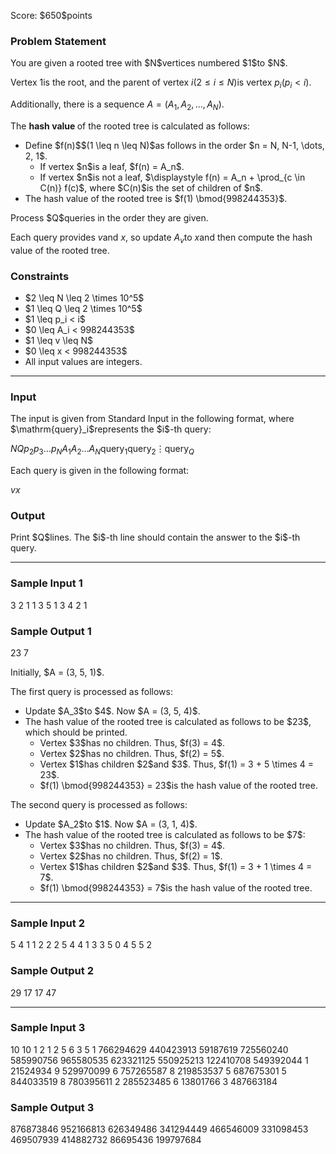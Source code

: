 
<div>

<span>

<span>

<p>
Score: $650$points
</p>

<div>

<section>

### **Problem Statement**

<p>
You are given a rooted tree with $N$vertices numbered $1$to $N$.

Vertex $1$is the root, and the parent of vertex $i$$(2 \leq i \leq N)$is vertex $p_i$$(p_i < i)$.

Additionally, there is a sequence $A = (A_1, A_2, \dots, A_N)$.
</p>

<p>
The 
<strong>
hash value
</strong>
of the rooted tree is calculated as follows:
</p>

<ul>

<li>
Define $f(n)$$(1 \leq n \leq N)$as follows in the order $n = N, N-1, \dots, 2, 1$.
<ul>

<li>
If vertex $n$is a leaf, $f(n) = A_n$.
</li>

<li>
If vertex $n$is not a leaf, $\displaystyle f(n) = A_n + \prod_{c \in C(n)} f(c)$, where $C(n)$is the set of children of $n$.
</li>

</ul>

</li>

<li>
The hash value of the rooted tree is $f(1) \bmod{998244353}$.
</li>

</ul>

<p>
Process $Q$queries in the order they are given.

Each query provides $v$and $x$, so update $A_v$to $x$and then compute the hash value of the rooted tree.
</p>

</section>

</div>

<div>

<section>

### **Constraints**

<ul>

<li>
$2 \leq N \leq 2 \times 10^5$
</li>

<li>
$1 \leq Q \leq 2 \times 10^5$
</li>

<li>
$1 \leq p_i < i$
</li>

<li>
$0 \leq A_i < 998244353$
</li>

<li>
$1 \leq v \leq N$
</li>

<li>
$0 \leq x < 998244353$
</li>

<li>
All input values are integers.
</li>

</ul>

</section>

</div>

---

<div>

<div>

<section>

### **Input**

<p>
The input is given from Standard Input in the following format, where $\mathrm{query}_i$represents the $i$-th query:
</p>

<div>

$N$$Q$$p_2$$p_3$$\dots$$p_N$$A_1$$A_2$$\dots$$A_N$$\mathrm{query}_1$$\mathrm{query}_2$$\vdots$$\mathrm{query}_Q$
</div>

<p>
Each query is given in the following format:
</p>

<div>

$v$$x$
</div>

</section>

</div>

<div>

<section>

### **Output**

<p>
Print $Q$lines. The $i$-th line should contain the answer to the $i$-th query.
</p>

</section>

</div>

</div>

---

<div>

<section>

### **Sample Input 1**

<div>

3 2
1 1
3 5 1
3 4
2 1

</div>

</section>

</div>

<div>

<section>

### **Sample Output 1**

<div>

23
7

</div>

<p>
Initially, $A = (3, 5, 1)$.

The first query is processed as follows:
</p>

<ul>

<li>
Update $A_3$to $4$. Now $A = (3, 5, 4)$.
</li>

<li>
The hash value of the rooted tree is calculated as follows to be $23$, which should be printed.
<ul>

<li>
Vertex $3$has no children. Thus, $f(3) = 4$.
</li>

<li>
Vertex $2$has no children. Thus, $f(2) = 5$.
</li>

<li>
Vertex $1$has children $2$and $3$. Thus, $f(1) = 3 + 5 \times 4 = 23$.
</li>

<li>
$f(1) \bmod{998244353} = 23$is the hash value of the rooted tree.
</li>

</ul>

</li>

</ul>

<p>
The second query is processed as follows:
</p>

<ul>

<li>
Update $A_2$to $1$. Now $A = (3, 1, 4)$.
</li>

<li>
The hash value of the rooted tree is calculated as follows to be $7$:
<ul>

<li>
Vertex $3$has no children. Thus, $f(3) = 4$.
</li>

<li>
Vertex $2$has no children. Thus, $f(2) = 1$.
</li>

<li>
Vertex $1$has children $2$and $3$. Thus, $f(1) = 3 + 1 \times 4 = 7$.
</li>

<li>
$f(1) \bmod{998244353} = 7$is the hash value of the rooted tree.
</li>

</ul>

</li>

</ul>

</section>

</div>

---

<div>

<section>

### **Sample Input 2**

<div>

5 4
1 1 2 2
2 5 4 4 1
3 3
5 0
4 5
5 2

</div>

</section>

</div>

<div>

<section>

### **Sample Output 2**

<div>

29
17
17
47

</div>

</section>

</div>

---

<div>

<section>

### **Sample Input 3**

<div>

10 10
1 2 1 2 5 6 3 5 1
766294629 440423913 59187619 725560240 585990756 965580535 623321125 550925213 122410708 549392044
1 21524934
9 529970099
6 757265587
8 219853537
5 687675301
5 844033519
8 780395611
2 285523485
6 13801766
3 487663184

</div>

</section>

</div>

<div>

<section>

### **Sample Output 3**

<div>

876873846
952166813
626349486
341294449
466546009
331098453
469507939
414882732
86695436
199797684

</div>

</section>

</div>

</span>

</span>

</div>
